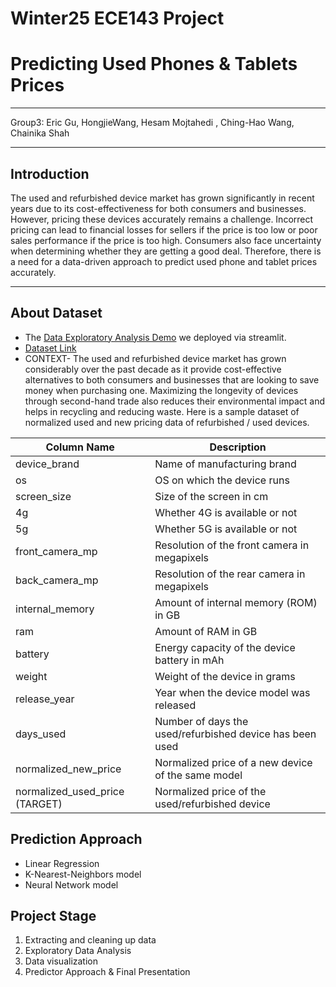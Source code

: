# Winter25 ECE143 Project
# Predicting Used Phones & Tablets Prices
***
Group3:
Eric Gu, HongjieWang, Hesam Mojtahedi , Ching-Hao Wang, Chainika Shah
***
## Introduction

The used and refurbished device market has grown significantly in recent years due to its cost-effectiveness for both consumers and businesses. However, pricing these devices accurately remains a challenge. Incorrect pricing can lead to financial losses for sellers if the price is too low or poor sales performance if the price is too high. Consumers also face uncertainty when determining whether they are getting a good deal. Therefore, there is a need for a data-driven approach to predict used phone and tablet prices accurately.

***
## About Dataset 
- The [Data Exploratory Analysis Demo](https://wi25-ece143-team3.streamlit.app/) we deployed via streamlit. 
- [Dataset Link](https://www.kaggle.com/datasets/ahsan81/used-handheld-device-data/data)
- CONTEXT- The used and refurbished device market has grown considerably over the past decade as it provide cost-effective alternatives to both consumers and businesses that are looking to save money when purchasing one. Maximizing the longevity of devices through second-hand trade also reduces their environmental impact and helps in recycling and reducing waste. Here is a sample dataset of normalized used and new pricing data of refurbished / used devices.

| Column Name            | Description                                           |
|------------------------|-------------------------------------------------------|
| device_brand          | Name of manufacturing brand                           |
| os                   | OS on which the device runs                            |
| screen_size          | Size of the screen in cm                               |
| 4g                   | Whether 4G is available or not                         |
| 5g                   | Whether 5G is available or not                         |
| front_camera_mp      | Resolution of the front camera in megapixels          |
| back_camera_mp       | Resolution of the rear camera in megapixels           |
| internal_memory      | Amount of internal memory (ROM) in GB                 |
| ram                 | Amount of RAM in GB                                    |
| battery             | Energy capacity of the device battery in mAh          |
| weight              | Weight of the device in grams                          |
| release_year        | Year when the device model was released                |
| days_used           | Number of days the used/refurbished device has been used |
| normalized_new_price | Normalized price of a new device of the same model     |
| normalized_used_price (TARGET) | Normalized price of the used/refurbished device |

## Prediction Approach
- Linear Regression
- K-Nearest-Neighbors model
- Neural Network model

## Project Stage
1. Extracting and cleaning up data
2. Exploratory Data Analysis
3. Data visualization 
4. Predictor Approach & Final Presentation
